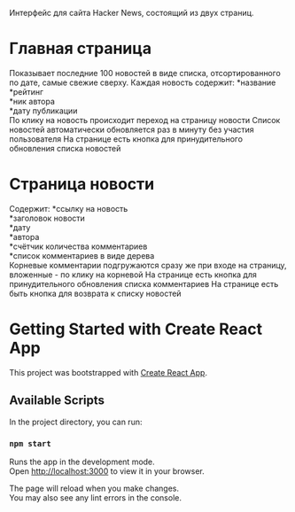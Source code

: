 Интерфейс для сайта Hacker News, состоящий из двух страниц.

# Главная страница
Показывает последние 100 новостей в виде списка, отсортированного по дате, самые свежие сверху.
Каждая новость содержит:
  *название  
  *рейтинг  
  *ник автора  
  *дату публикации  
По клику на новость происходит переход на страницу новости
Список новостей автоматически обновляется раз в минуту без участия пользователя
На странице есть кнопка для принудительного обновления списка новостей

# Страница новости
Содержит:
  *ссылку на новость  
  *заголовок новости  
  *дату  
  *автора  
  *счётчик количества комментариев  
  *список комментариев в виде дерева  
Корневые комментарии подгружаются сразу же при входе на страницу, вложенные - по клику на корневой
На странице есть кнопка для принудительного обновления списка комментариев
На странице есть быть кнопка для возврата к списку новостей


# Getting Started with Create React App

This project was bootstrapped with [Create React App](https://github.com/facebook/create-react-app).

## Available Scripts

In the project directory, you can run:

### `npm start`

Runs the app in the development mode.\
Open [http://localhost:3000](http://localhost:3000) to view it in your browser.

The page will reload when you make changes.\
You may also see any lint errors in the console.




